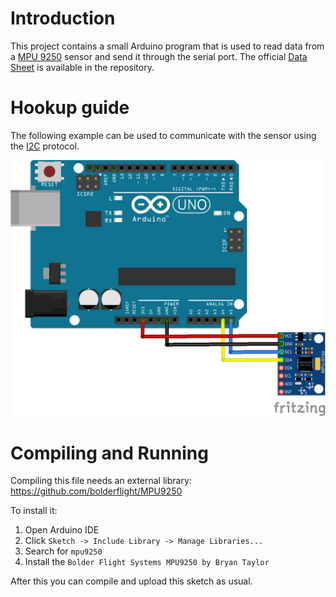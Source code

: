 # Introduction
This project contains a small Arduino program that is used to read data from a [MPU 9250](https://www.invensense.com/download-pdf/mpu-9250-datasheet/) sensor and send it through the serial port.
The official [Data Sheet](https://raw.githubusercontent.com/nagyf/mpu9250-arduino/master/doc/PS-MPU-9250A-01-v1.1.pdf) is available in the repository.

# Hookup guide

The following example can be used to communicate with the sensor using the [I2C](https://learn.sparkfun.com/tutorials/i2c/all) protocol.

![MPU9250 hookup example](https://raw.githubusercontent.com/nagyf/mpu9250-arduino/master/doc/arduino-and-mpu9250_bb.png)

# Compiling and Running

Compiling this file needs an external library: https://github.com/bolderflight/MPU9250

To install it:

1. Open Arduino IDE
2. Click `Sketch -> Include Library -> Manage Libraries...`
3. Search for `mpu9250`
4. Install the `Bolder Flight Systems MPU9250 by Bryan Taylor`

After this you can compile and upload this sketch as usual.
